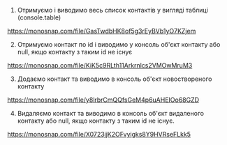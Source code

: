1. Отримуємо і виводимо весь список контактів у вигляді таблиці (console.table)

https://monosnap.com/file/GasTwdbHK8of5g3rEyBVb1yO7KZjem

2. Отримуємо контакт по id і виводимо у консоль об'єкт контакту або null, якщо контакту з таким id не існує

https://monosnap.com/file/KiK5c9RLth11Arkrnlcs2VMOwMruM3

3. Додаємо контакт та виводимо в консоль об'єкт новоствореного контакту

https://monosnap.com/file/y8lrbrCmQQfsGeM4p6uAHEIOo68GZD

4. Видаляємо контакт та виводимо в консоль об'єкт видаленого контакту або null, якщо контакту з таким id не існує.

https://monosnap.com/file/X0723jjK2OFvyigks8Y9HVRseFLkk5
